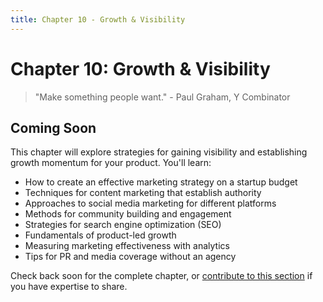 ```yaml
---
title: Chapter 10 - Growth & Visibility
---
```


# Chapter 10: Growth & Visibility

> "Make something people want." - Paul Graham, Y Combinator

## Coming Soon

This chapter will explore strategies for gaining visibility and establishing growth momentum for your product. You'll learn:

- How to create an effective marketing strategy on a startup budget
- Techniques for content marketing that establish authority
- Approaches to social media marketing for different platforms
- Methods for community building and engagement
- Strategies for search engine optimization (SEO)
- Fundamentals of product-led growth
- Measuring marketing effectiveness with analytics
- Tips for PR and media coverage without an agency

Check back soon for the complete chapter, or [contribute to this section](/contribute) if you have expertise to share. 